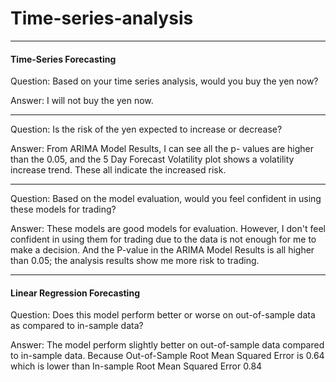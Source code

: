 # Time-series-analysis
-----


#### Time-Series Forecasting


Question: Based on your time series analysis, would you buy the yen now?

Answer:  I will not buy the yen now.

---


Question: Is the risk of the yen expected to increase or decrease?

Answer:  From ARIMA Model Results, I can see all the p- values are higher than the 0.05, and the 5 Day Forecast Volatility plot shows a volatility increase trend. These all indicate the increased risk.

---

Question: Based on the model evaluation, would you feel confident in using these models for trading?

Answer:  These models are good models for evaluation. However, I don't feel confident in using them for trading due to the data is not enough for me to make a decision. And the P-value in the ARIMA Model Results is all higher than 0.05; the analysis results show me more risk to trading.

--------

#### Linear Regression Forecasting

Question: Does this model perform better or worse on out-of-sample data as compared to in-sample data?

Answer: The model perform slightly better on out-of-sample data compared to in-sample data. Because Out-of-Sample Root Mean Squared Error is 0.64 which is lower than In-sample Root Mean Squared Error 0.84


